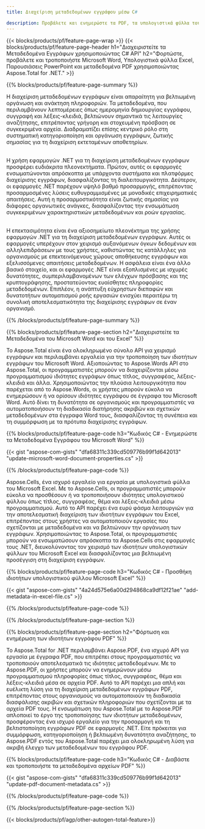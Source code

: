 ```yaml
---
title: Διαχείριση μεταδεδομένων εγγράφου μέσω C# 

description: Προβάλετε και ενημερώστε τα PDF, τα υπολογιστικά φύλλα του Microsoft Excel, τις παρουσιάσεις του PowerPoint και τα μεταδεδομένα εγγράφων του Word μέσω της εφαρμογής σας C#.
---
```


{{< blocks/products/pf/feature-page-wrap >}}
{{< blocks/products/pf/feature-page-header h1="Διαχειριστείτε τα Μεταδεδομένα Εγγράφων χρησιμοποιώντας C# API" h2="Φορτώστε, προβάλετε και τροποποιήστε Microsoft Word, Υπολογιστικά φύλλα Excel, Παρουσιάσεις PowerPoint και μεταδεδομένα PDF χρησιμοποιώντας Aspose.Total for .NET." >}}

{{% blocks/products/pf/feature-page-summary %}}

Η διαχείριση μεταδεδομένων εγγράφων είναι απαραίτητη για βελτιωμένη οργάνωση και ανάκτηση πληροφοριών. Τα μεταδεδομένα, που περιλαμβάνουν λεπτομέρειες όπως ημερομηνία δημιουργίας εγγράφου, συγγραφή και λέξεις-κλειδιά, βελτιώνουν σημαντικά τις λειτουργίες αναζήτησης, επιτρέποντας γρήγορη και στοχευμένη πρόσβαση σε συγκεκριμένα αρχεία. Διαδραματίζει επίσης κεντρικό ρόλο στη συστηματική κατηγοριοποίηση και οργάνωση εγγράφων, ζωτικής σημασίας για τη διαχείριση εκτεταμένων αποθετηρίων. <br /><br />

Η χρήση εφαρμογών .NET για τη διαχείριση μεταδεδομένων εγγράφων προσφέρει ευδιάκριτα πλεονεκτήματα. Πρώτον, αυτές οι εφαρμογές ενσωματώνονται απρόσκοπτα με υπάρχοντα συστήματα και πλατφόρμες διαχείρισης εγγράφων, διασφαλίζοντας τη διαλειτουργικότητα. Δεύτερον, οι εφαρμογές .NET παρέχουν υψηλό βαθμό προσαρμογής, επιτρέποντας προσαρμοσμένες λύσεις ευθυγραμμισμένες με μοναδικές επιχειρηματικές απαιτήσεις. Αυτή η προσαρμοστικότητα είναι ζωτικής σημασίας για διάφορες οργανωτικές ανάγκες, διασφαλίζοντας την ενσωμάτωση συγκεκριμένων χαρακτηριστικών μεταδεδομένων και ροών εργασίας.<br /><br />

Η επεκτασιμότητα είναι ένα αξιοσημείωτο πλεονέκτημα της χρήσης εφαρμογών .NET για τη διαχείριση μεταδεδομένων εγγράφων. Αυτές οι εφαρμογές υπερέχουν στον χειρισμό αυξανόμενων όγκων δεδομένων και αλληλεπιδράσεων με τους χρήστες, καθιστώντας τις κατάλληλες για οργανισμούς με επεκτεινόμενους χώρους αποθήκευσης εγγράφων και εξελισσόμενες απαιτήσεις μεταδεδομένων. Η ασφάλεια είναι ένα άλλο βασικό στοιχείο, και οι εφαρμογές .NET είναι εξοπλισμένες με ισχυρές δυνατότητες, συμπεριλαμβανομένων των ελέγχων πρόσβασης και της κρυπτογράφησης, προστατεύοντας ευαίσθητες πληροφορίες μεταδεδομένων. Επιπλέον, η ανάπτυξη εύχρηστων διεπαφών και δυνατοτήτων αυτοματισμού ροής εργασιών ενισχύει περαιτέρω τη συνολική αποτελεσματικότητα της διαχείρισης εγγράφων σε έναν οργανισμό.

{{% /blocks/products/pf/feature-page-summary  %}}


{{% blocks/products/pf/feature-page-section  h2="Διαχειριστείτε τα Μεταδεδομένα του Microsoft Word και του Excel" %}}

Το Aspose.Total είναι ένα ολοκληρωμένο σύνολο API για χειρισμό εγγράφων και περιλαμβάνει εργαλεία για την τροποποίηση των ιδιοτήτων εγγράφων του Microsoft Word. Αξιοποιώντας το Aspose.Words API στο Aspose.Total, οι προγραμματιστές μπορούν να διαχειρίζονται μέσω προγραμματισμού ιδιότητες εγγράφων όπως τίτλος, συγγραφέας, λέξεις-κλειδιά και άλλα. Χρησιμοποιώντας την πλούσια λειτουργικότητα που παρέχεται από το Aspose.Words, οι χρήστες μπορούν εύκολα να ενημερώσουν ή να ορίσουν ιδιότητες εγγράφου σε έγγραφα του Microsoft Word. Αυτό δίνει τη δυνατότητα σε οργανισμούς και προγραμματιστές να αυτοματοποιήσουν τη διαδικασία διατήρησης ακριβών και σχετικών μεταδεδομένων στα έγγραφα Word τους, διασφαλίζοντας τη συνέπεια και τη συμμόρφωση με τα πρότυπα διαχείρισης εγγράφων. 

{{% blocks/products/pf/feature-page-code h3="Κωδικός C# - Ενημερώστε τα Μεταδεδομένα Εγγράφου του Microsoft Word" %}}

{{< gist "aspose-com-gists" "dfa68311c339cd509776b99f1d642013" "update-microsoft-word-document-properties.cs" >}}

{{% /blocks/products/pf/feature-page-code  %}}

Aspose.Cells, ένα ισχυρό εργαλείο για εργασία με υπολογιστικά φύλλα του Microsoft Excel. Με το Aspose.Cells, οι προγραμματιστές μπορούν εύκολα να προσθέσουν ή να τροποποιήσουν ιδιότητες υπολογιστικού φύλλου όπως τίτλος, συγγραφέας, θέμα και λέξεις-κλειδιά μέσω προγραμματισμού. Αυτό το API παρέχει ένα ευρύ φάσμα λειτουργιών για την αποτελεσματική διαχείριση των ιδιοτήτων εγγράφων του Excel, επιτρέποντας στους χρήστες να αυτοματοποιούν εργασίες που σχετίζονται με μεταδεδομένα και να βελτιώνουν την οργάνωση των εγγράφων. Χρησιμοποιώντας το Aspose.Total, οι προγραμματιστές μπορούν να ενσωματώσουν απρόσκοπτα τα Aspose.Cells στις εφαρμογές τους .NET, διευκολύνοντας τον χειρισμό των ιδιοτήτων υπολογιστικών φύλλων του Microsoft Excel και διασφαλίζοντας μια βελτιωμένη προσέγγιση στη διαχείριση εγγράφων. 

{{% blocks/products/pf/feature-page-code h3="Κωδικός C# - Προσθήκη ιδιοτήτων υπολογιστικού φύλλου Microsoft Excel" %}}

{{< gist "aspose-com-gists" "4a24d575e6a00d294868ca9df12f21ae" "add-metadata-in-excel-file.cs" >}}

{{% /blocks/products/pf/feature-page-code  %}}

{{% /blocks/products/pf/feature-page-section %}}


{{% blocks/products/pf/feature-page-section  h2="Φόρτωση και ενημέρωση των ιδιοτήτων εγγράφου PDF" %}}

Το Aspose.Total for .NET περιλαμβάνει Aspose.PDF, ένα ισχυρό API για εργασία με έγγραφα PDF, που επιτρέπει στους προγραμματιστές να τροποποιούν αποτελεσματικά τις ιδιότητες μεταδεδομένων. Με το Aspose.PDF, οι χρήστες μπορούν να ενημερώνουν μέσω προγραμματισμού πληροφορίες όπως τίτλος, συγγραφέας, θέμα και λέξεις-κλειδιά μέσα σε αρχεία PDF. Αυτό το API παρέχει μια απλή και ευέλικτη λύση για τη διαχείριση μεταδεδομένων εγγράφων PDF, επιτρέποντας στους οργανισμούς να αυτοματοποιούν τη διαδικασία διασφάλισης ακριβών και σχετικών πληροφοριών που σχετίζονται με τα αρχεία PDF τους. Η ενσωμάτωση του Aspose.Total με το Aspose.PDF απλοποιεί το έργο της τροποποίησης των ιδιοτήτων μεταδεδομένων, προσφέροντας ένα ισχυρό εργαλείο για την προσαρμογή και τη βελτιστοποίηση εγγράφων PDF σε εφαρμογές .NET. Είτε πρόκειται για συμμόρφωση, κατηγοριοποίηση ή βελτιωμένη δυνατότητα αναζήτησης, το Aspose.PDF εντός του Aspose.Total παρέχει μια ολοκληρωμένη λύση για ακριβή έλεγχο των μεταδεδομένων του εγγράφου PDF.

{{% blocks/products/pf/feature-page-code h3="Κωδικός C# - Διαβάστε και τροποποιήστε τα μεταδεδομένα αρχείων PDF" %}}

{{< gist "aspose-com-gists" "dfa68311c339cd509776b99f1d642013" "update-pdf-document-metadata.cs" >}}

{{% /blocks/products/pf/feature-page-code  %}}

{{% /blocks/products/pf/feature-page-section %}}

{{< blocks/products/pf/agp/other-autogen-total-feature>}}